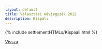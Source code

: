 ```yaml
---
layout: default
title: Választási névjegyzék 2022
description: Kispáli
---
```


{% include settlementHTMLs/Kispaali.html %}

[Vissza](../)